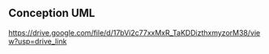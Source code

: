 ## Conception UML

https://drive.google.com/file/d/17bVi2c77xxMxR_TaKDDizthxmyzorM38/view?usp=drive_link
